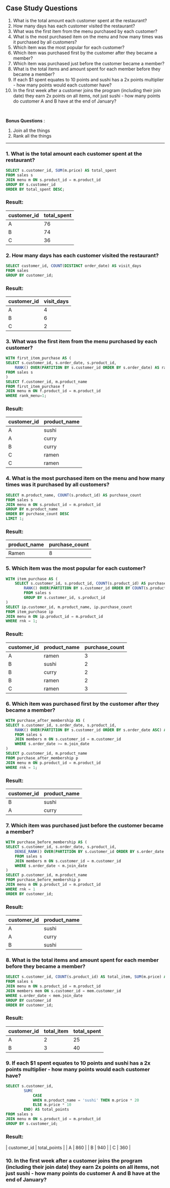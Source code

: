## Case Study Questions

1. What is the total amount each customer spent at the restaurant?
2. How many days has each customer visited the restaurant?
3. What was the first item from the menu purchased by each customer?
4. What is the most purchased item on the menu and how many times was it purchased by all customers?
5. Which item was the most popular for each customer?
6. Which item was purchased first by the customer after they became a member?
7. Which item was purchased just before the customer became a member?
8. What is the total items and amount spent for each member before they became a member?
9. If each $1 spent equates to 10 points and sushi has a 2x points multiplier - how many points would each customer have?
10. In the first week after a customer joins the program (including their join date) they earn 2x points on all items, not just sushi - how many points do customer A and B have at the end of January?

<br>

**Bonus Questions** :
1. Join all the things
2. Rank all the things

---

### 1. What is the total amount each customer spent at the restaurant?
```sql
SELECT s.customer_id, SUM(m.price) AS total_spent
FROM sales s
JOIN menu m ON s.product_id = m.product_id
GROUP BY s.customer_id
ORDER BY total_spent DESC;
```
### Result:
| customer_id | total_spent |
| --- | --- |
| A	| 76 |
| B	| 74 |
| C	| 36 |

### 2. How many days has each customer visited the restaurant?
```sql
SELECT customer_id, COUNT(DISTINCT order_date) AS visit_days
FROM sales
GROUP BY customer_id;
```
### Result:
| customer_id | visit_days |
| --- | --- |
| A	| 4 |
| B	| 6 |
| C	| 2 |

### 3. What was the first item from the menu purchased by each customer?
```sql
WITH first_item_purchase AS (
SELECT s.customer_id, s.order_date, s.product_id,
	RANK() OVER(PARTITION BY s.customer_id ORDER BY s.order_date) AS rank_menu
FROM sales s
)
SELECT f.customer_id, m.product_name
FROM first_item_purchase f
JOIN menu m ON f.product_id = m.product_id
WHERE rank_menu=1;
```
### Result:
| customer_id | product_name |
| --- | --- |
| A	| sushi |
| A	| curry |
| B	| curry |
| C	| ramen |
| C	| ramen |

### 4. What is the most purchased item on the menu and how many times was it purchased by all customers?
```sql
SELECT m.product_name, COUNT(s.product_id) AS purchase_count
FROM sales s
JOIN menu m ON s.product_id = m.product_id
GROUP BY m.product_name
ORDER BY purchase_count DESC
LIMIT 1;
```
### Result:
| product_name | purchase_count |
| --- | --- |
| Ramen	| 8 |

### 5. Which item was the most popular for each customer?
```sql
WITH item_purchase AS (
	SELECT s.customer_id, s.product_id, COUNT(s.product_id) AS purchase_count,
		RANK() OVER(PARTITION BY s.customer_id ORDER BY COUNT(s.product_id) DESC) AS rnk
        FROM sales s
        GROUP BY s.customer_id, s.product_id
)
SELECT ip.customer_id, m.product_name, ip.purchase_count
FROM item_purchase ip
JOIN menu m ON ip.product_id = m.product_id
WHERE rnk = 1;
```
### Result:
| customer_id | product_name | purchase_count|
| --- | --- | --- |
| A | ramen | 3 |
| B | sushi | 2 |
| B | curry | 2 |
| B | ramen | 2 |
| C | ramen | 3 |

### 6. Which item was purchased first by the customer after they became a member?
```sql
WITH purchase_after_membership AS (
SELECT s.customer_id, s.order_date, s.product_id,
	RANK() OVER(PARTITION BY s.customer_id ORDER BY s.order_date ASC) AS rnk
    FROM sales s
    JOIN members m ON s.customer_id = m.customer_id
    WHERE s.order_date >= m.join_date
)
SELECT p.customer_id, m.product_name
FROM purchase_after_membership p
JOIN menu m ON p.product_id = m.product_id 
WHERE rnk = 1;
```
### Result:
| customer_id | product_name |
| --- | --- |
| B | sushi |
| A | curry |

### 7. Which item was purchased just before the customer became a member?
```sql
WITH purchase_before_membership AS (
SELECT s.customer_id, s.order_date, s.product_id,
	DENSE_RANK() OVER(PARTITION BY s.customer_id ORDER BY s.order_date DESC) AS rnk
    FROM sales s
    JOIN members m ON s.customer_id = m.customer_id
    WHERE s.order_date < m.join_date
)
SELECT p.customer_id, m.product_name
FROM purchase_before_membership p
JOIN menu m ON p.product_id = m.product_id 
WHERE rnk = 1
ORDER BY customer_id;
```
### Result:
| customer_id | product_name |
| --- | --- |
| A | sushi |
| A | curry |
| B | sushi |

### 8. What is the total items and amount spent for each member before they became a member?
```sql
SELECT s.customer_id, COUNT(s.product_id) AS total_item, SUM(m.price) AS total_spent
FROM sales s
JOIN menu m ON s.product_id = m.product_id
JOIN members mem ON s.customer_id = mem.customer_id
WHERE s.order_date < mem.join_date
GROUP BY customer_id
ORDER BY customer_id;
```
### Result:
| customer_id | total_item | total_spent|
| --- | --- | --- |
| A | 2 | 25 |
| B | 3 | 40 |

### 9. If each $1 spent equates to 10 points and sushi has a 2x points multiplier - how many points would each customer have?
```sql
SELECT s.customer_id,
		SUM(
			CASE
            WHEN m.product_name = 'sushi' THEN m.price * 20
            ELSE m.price * 10
		END) AS total_points
FROM sales s
JOIN menu m ON s.product_id = m.product_id
GROUP BY s.customer_id;
```
### Result:
| customer_id | total_points |
| A | 860 |
| B | 940 |
| C | 360 |

### 10. In the first week after a customer joins the program (including their join date) they earn 2x points on all items,           not just sushi - how many points do customer A and B have at the end of January?

